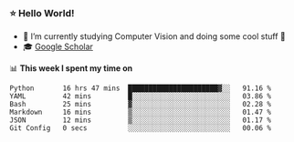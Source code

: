 ### ⭐️ Hello World!

<!--
**hologerry/hologerry** is a ✨ _special_ ✨ repository because its `README.md` (this file) appears on your GitHub profile.

Here are some ideas to get you started:

- 🔭 I’m currently working and studying on Computer Vision
- 🌱 I’m currently learning at Peking University
- 💬 Ask me about 
- 📫 How to reach me: E-mail
- 😄 Pronouns: he/his
- ⚡ Fun fact: Music is the Power
-->


- 🔭 I’m currently studying Computer Vision and doing some cool stuff 🤖
- 🎓 [Google Scholar](https://scholar.google.com/citations?user=3ykqW9wAAAAJ&hl=en)


📊 **This week I spent my time on**

<!--START_SECTION:waka-->

```text
Python       16 hrs 47 mins  ██████████████████████▓░░   91.16 %
YAML         42 mins         █░░░░░░░░░░░░░░░░░░░░░░░░   03.86 %
Bash         25 mins         ▓░░░░░░░░░░░░░░░░░░░░░░░░   02.28 %
Markdown     16 mins         ▒░░░░░░░░░░░░░░░░░░░░░░░░   01.47 %
JSON         12 mins         ▒░░░░░░░░░░░░░░░░░░░░░░░░   01.17 %
Git Config   0 secs          ░░░░░░░░░░░░░░░░░░░░░░░░░   00.06 %
```

<!--END_SECTION:waka-->
